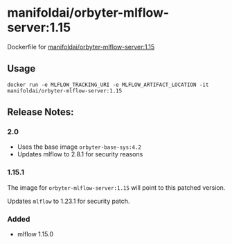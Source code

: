 # manifoldai/orbyter-mlflow-server:1.15

Dockerfile for [manifoldai/orbyter-mlflow-server:1.15](https://hub.docker.com/r/manifoldai/orbyter-ml-dev)

## Usage

```
docker run -e MLFLOW_TRACKING_URI -e MLFLOW_ARTIFACT_LOCATION -it manifoldai/orbyter-mlflow-server:1.15
```

## Release Notes:

### 2.0

- Uses the base image `orbyter-base-sys:4.2`
- Updates mlflow to 2.8.1 for security reasons

### 1.15.1

The image for `orbyter-mlflow-server:1.15` will point to this patched version.

Updates `mlflow` to 1.23.1 for security patch.

### Added

- mlflow 1.15.0
